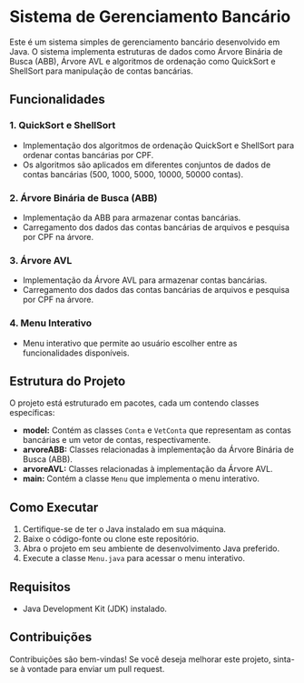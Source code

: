 # Sistema de Gerenciamento Bancário

Este é um sistema simples de gerenciamento bancário desenvolvido em Java. O sistema implementa estruturas de dados como Árvore Binária de Busca (ABB), Árvore AVL e algoritmos de ordenação como QuickSort e ShellSort para manipulação de contas bancárias.

## Funcionalidades

### 1. QuickSort e ShellSort

- Implementação dos algoritmos de ordenação QuickSort e ShellSort para ordenar contas bancárias por CPF.
- Os algoritmos são aplicados em diferentes conjuntos de dados de contas bancárias (500, 1000, 5000, 10000, 50000 contas).

### 2. Árvore Binária de Busca (ABB)

- Implementação da ABB para armazenar contas bancárias.
- Carregamento dos dados das contas bancárias de arquivos e pesquisa por CPF na árvore.

### 3. Árvore AVL

- Implementação da Árvore AVL para armazenar contas bancárias.
- Carregamento dos dados das contas bancárias de arquivos e pesquisa por CPF na árvore.

### 4. Menu Interativo

- Menu interativo que permite ao usuário escolher entre as funcionalidades disponíveis.

## Estrutura do Projeto

O projeto está estruturado em pacotes, cada um contendo classes específicas:

- **model:** Contém as classes `Conta` e `VetConta` que representam as contas bancárias e um vetor de contas, respectivamente.
- **arvoreABB:** Classes relacionadas à implementação da Árvore Binária de Busca (ABB).
- **arvoreAVL:** Classes relacionadas à implementação da Árvore AVL.
- **main:** Contém a classe `Menu` que implementa o menu interativo.

## Como Executar

1. Certifique-se de ter o Java instalado em sua máquina.
2. Baixe o código-fonte ou clone este repositório.
3. Abra o projeto em seu ambiente de desenvolvimento Java preferido.
4. Execute a classe `Menu.java` para acessar o menu interativo.

## Requisitos

- Java Development Kit (JDK) instalado.

## Contribuições

Contribuições são bem-vindas! Se você deseja melhorar este projeto, sinta-se à vontade para enviar um pull request.
